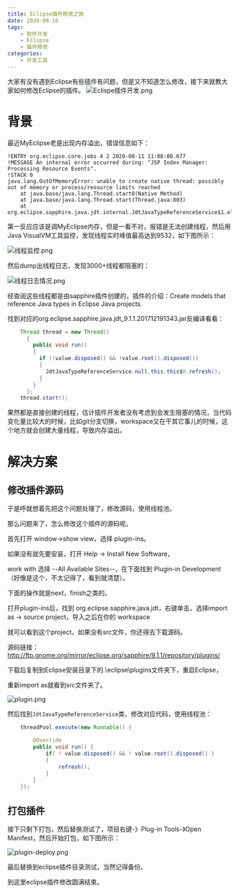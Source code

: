 ```yaml
---
title: Eclipse插件修改之旅
date: 2020-08-16
tags: 
	- 软件开发
	- Eclipse
	- 插件修改
categories:
	- 开发工具
---
```


大家有没有遇到Eclipse有些插件有问题，但是又不知道怎么修改，接下来就教大家如何修改Eclipse的插件。
![Eclispe插件开发.png](https://s1.ax1x.com/2020/08/16/dVSHUO.png)

<!-- more -->

# 背景

最近MyEclipse老是出现内存溢出，错误信息如下：

```
!ENTRY org.eclipse.core.jobs 4 2 2020-08-11 11:08:00.677
!MESSAGE An internal error occurred during: "JSP Index Manager: Processing Resource Events".
!STACK 0
java.lang.OutOfMemoryError: unable to create native thread: possibly out of memory or process/resource limits reached
	at java.base/java.lang.Thread.start0(Native Method)
	at java.base/java.lang.Thread.start(Thread.java:803)
	at org.eclipse.sapphire.java.jdt.internal.JdtJavaTypeReferenceService$1.elementChanged(JdtJavaTypeReferenceService.java:91)
```

第一反应应该是调MyEclipse内存，但是一看不对，报错是无法创建线程，然后用Java VisualVM工具监控，发现线程实时峰值最高达到9532，如下图所示：

![线程监控.png](https://s1.ax1x.com/2020/08/11/aLcbnS.png)

然后dump出线程日志，发现3000+线程都阻塞的：

![线程日志情况.png](https://s1.ax1x.com/2020/08/11/aLgY9I.png)

经查阅这些线程都是由sapphire插件创建的，插件的介绍：Create models that reference Java types in Eclipse Java projects.

找到对应的org.eclipse.sapphire.java.jdt_9.1.1.201712191343.jar反编译看看：

```java
    Thread thread = new Thread()
      {
        public void run()
        {
          if (!value.disposed() && !value.root().disposed())
          {
            JdtJavaTypeReferenceService.null.this.this$0.refresh();
          }
        }
      };
    thread.start();
```

果然都是直接创建的线程，估计插件开发者没有考虑到会发生阻塞的情况，当代码变化量比较大的时候，比如git分支切换，workspace又在干其它事儿的时候，这个地方就会创建大量线程，导致内存溢出。

# 解决方案

## 修改插件源码

于是呼就想着先把这个问题处理了，修改源码，使用线程池。

那么问题来了，怎么修改这个插件的源码呢。

首先打开 window->show view，选择 plugin-ins。

如果没有就先要安装，打开 Help -> Install New Software，

work with 选择 --All Available Sites--，在下面找到 Plugin-in Development（好像是这个，不太记得了，看到就清楚）。

下面的操作就是next，finish之类的。



打开plugin-ins后，找到 org.eclipse.sapphire.java.jdt，右键单击，选择import as -> source project，导入之后在你的 workspace

就可以看到这个project，如果没有src文件，你还得去下载源码。

源码链接：http://ftp.gnome.org/mirror/eclipse.org/sapphire/9.1.1/repository/plugins/

下载后复制到Eclipse安装目录下的.\eclipse\plugins文件夹下，重启Eclipse，

重新import as就看到src文件夹了。

![plugin.png](https://s1.ax1x.com/2020/08/11/aLRpeU.png)

然后找到`JdtJavaTypeReferenceService`类，修改对应代码，使用线程池：

```java
    threadPool.execute(new Runnable() {

        @Override
        public void run() {
            if( ! value.disposed() && ! value.root().disposed() )
            {
                refresh();
            }
        }
    });
```

## 打包插件

接下只剩下打包，然后替换测试了，项目右键-》Plug-in Tools-》Open Manifest，然后开始打包，如下图所示：

![plugin-deploy.png](https://s1.ax1x.com/2020/08/11/aLRhtJ.png)

最后替换到eclipse插件目录测试，当然记得备份。

到这里eclipse插件修改圆满结束。